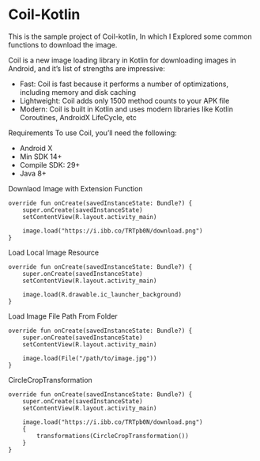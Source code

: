 # Coil-Kotlin
This is the sample project of Coil-kotlin, In which I Explored some common functions to download the image.

Coil is a new image loading library in Kotlin for downloading images in Android, and it’s list of strengths are impressive:

* Fast: Coil is fast because it performs a number of optimizations, including memory and disk caching
* Lightweight: Coil adds only 1500 method counts to your APK file
* Modern: Coil is built in Kotlin and uses modern libraries like Kotlin Coroutines, AndroidX LifeCycle, etc

Requirements
To use Coil, you’ll need the following:

* Android X
* Min SDK 14+
* Compile SDK: 29+
* Java 8+

Downlaod Image with Extension Function


    override fun onCreate(savedInstanceState: Bundle?) {
        super.onCreate(savedInstanceState)
        setContentView(R.layout.activity_main)

        image.load("https://i.ibb.co/TRTpb0N/download.png")
    }
    
Load Local Image Resource


    override fun onCreate(savedInstanceState: Bundle?) {
        super.onCreate(savedInstanceState)
        setContentView(R.layout.activity_main)

        image.load(R.drawable.ic_launcher_background)
    }
    
Load Image File Path From Folder



    override fun onCreate(savedInstanceState: Bundle?) {
        super.onCreate(savedInstanceState)
        setContentView(R.layout.activity_main)

        image.load(File("/path/to/image.jpg"))
    }
    
CircleCropTransformation


    override fun onCreate(savedInstanceState: Bundle?) {
        super.onCreate(savedInstanceState)
        setContentView(R.layout.activity_main)

        image.load("https://i.ibb.co/TRTpb0N/download.png")
        {
            transformations(CircleCropTransformation())
        }
    }
